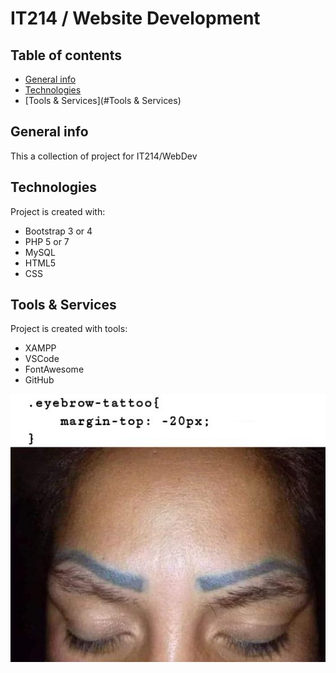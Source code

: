 # IT214 / Website Development

## Table of contents
* [General info](#general-info)
* [Technologies](#technologies)
* [Tools & Services](#Tools & Services)

## General info
This a collection of project for IT214/WebDev
	
## Technologies
Project is created with:
* Bootstrap 3 or 4
* PHP 5 or 7
* MySQL
* HTML5
* CSS
	
## Tools & Services
Project is created with tools:
* XAMPP
* VSCode
* FontAwesome
* GitHub

![LOL](./images/webdev.jpg)
